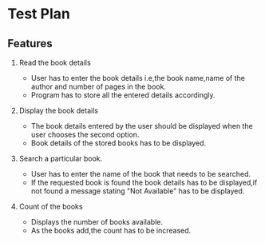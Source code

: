 # Test Plan
## Features
1. Read the book details
    * User has to enter the book details i.e,the book name,name of the author and number of pages in the book.
    * Program has to store all the entered details accordingly.


2. Display the book details
    * The book details entered by the user should be displayed when the user chooses the second option.
    * Book details of the stored books has to be displayed.

3. Search a particular book.
    * User has to enter the name of the book that needs to be searched.
    * If the requested book is found the book details has to be displayed,if not found a message stating "Not Available" has to be displayed.

4. Count of the books
    * Displays the number of books available.
    * As the books add,the count has to be increased.



